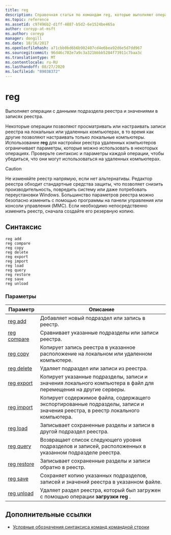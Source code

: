 ```yaml
---
title: reg
description: Справочная статья по командам reg, которые выполняют операции с данными подраздела реестра и значениями в записях реестра.
ms.topic: reference
ms.assetid: c97496b2-d1ff-4887-b5d2-6e1524be465a
author: coreyp-at-msft
ms.author: coreyp
manager: dongill
ms.date: 10/16/2017
ms.openlocfilehash: a71cbb0bd6b6b902407cd4e6bea92d6e5d7dd967
ms.sourcegitcommit: 96d46c702e7a9c3a321bbbb5284f73911c7baa3c
ms.translationtype: MT
ms.contentlocale: ru-RU
ms.lasthandoff: 08/27/2020
ms.locfileid: "89038372"
---
```

# <a name="reg"></a>reg

Выполняет операции с данными подраздела реестра и значениями в записях реестра.

Некоторые операции позволяют просматривать или настраивать записи реестра на локальных или удаленных компьютерах, в то время как другие позволяют настраивать только локальные компьютеры. Использование **reg** для настройки реестра удаленных компьютеров ограничивает параметры, которые можно использовать в некоторых операциях. Проверьте синтаксис и параметры каждой операции, чтобы убедиться, что они могут использоваться на удаленных компьютерах.

> [!CAUTION]
> Не изменяйте реестр напрямую, если нет альтернативы. Редактор реестра обходит стандартные средства защиты, что позволяет снизить производительность, повредить систему или даже потребовать переустановки Windows. Большинство параметров реестра можно безопасно изменить с помощью программы на панели управления или консоли управления (MMC). Если необходимо непосредственно изменить реестр, сначала создайте его резервную копию.

## <a name="syntax"></a>Синтаксис

```
reg add
reg compare
reg copy
reg delete
reg export
reg import
reg load
reg query
reg restore
reg save
reg unload
```

### <a name="parameters"></a>Параметры

| Параметр | Описание |
|--|--|
| [reg add](reg-add.md) | Добавляет новый подраздел или запись в реестр. |
| [reg compare](reg-compare.md) | Сравнивает указанные подразделы или записи реестра. |
| [reg copy](reg-copy.md) | Копирует запись реестра в указанное расположение на локальном или удаленном компьютере. |
| [reg delete](reg-delete.md) | Удаляет подраздел или записи из реестра. |
| [reg export](reg-export.md) | Копирует указанные подразделы, записи и значения локального компьютера в файл для перемещения на другие серверы. |
| [reg import](reg-import.md) | Копирует содержимое файла, содержащего экспортированные подразделы, записи и значения реестра, в реестр локального компьютера. |
| [reg load](reg-load.md) | Записывает сохраненные разделы и записи в другой подраздел реестра. |
| [reg query](reg-query.md) | Возвращает список следующего уровня подразделов и записей, расположенных в указанном подразделе реестра. |
| [reg restore](reg-restore.md) | Записывает сохраненные разделы и записи обратно в реестр. |
| [reg save](reg-save.md) | Сохраняет копию указанных подразделов, записей и значений реестра в указанном файле. |
| [reg unload](reg-unload.md) | Удаляет раздел реестра, который был загружен с помощью операции **загрузки reg** . |

## <a name="additional-references"></a>Дополнительные ссылки

- [Условные обозначения синтаксиса команд командной строки](command-line-syntax-key.md)
